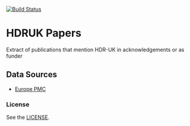 [![Build Status](https://travis-ci.org/HDR-UK/papers.svg?branch=master)](https://travis-ci.org/HDR-UK/papers.svg?branch=master)
# HDRUK Papers
Extract of publications that mention HDR-UK in acknowledgements or as funder

## Data Sources
- [Europe PMC](https://europepmc.org/)

### License
See the [LICENSE](LICENSE).
